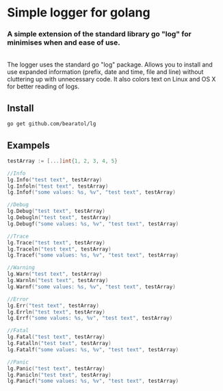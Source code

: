 # Simple logger for golang

### A simple extension of the standard library go "log" for minimises when and ease of use.

<br>
The logger uses the standard go "log" package. Allows you to install and use expanded information (prefix, date and time, file and line) without cluttering up with unnecessary code. It also colors text on Linux and OS X for better reading of logs.
<br>

## Install

```bash
go get github.com/bearatol/lg
```

## Exampels

```go
testArray := [...]int{1, 2, 3, 4, 5}

//Info
lg.Info("test text", testArray)
lg.Infoln("test text", testArray)
lg.Infof("some values: %s, %v", "test text", testArray)

//Debug
lg.Debug("test text", testArray)
lg.Debugln("test text", testArray)
lg.Debugf("some values: %s, %v", "test text", testArray)

//Trace
lg.Trace("test text", testArray)
lg.Traceln("test text", testArray)
lg.Tracef("some values: %s, %v", "test text", testArray)

//Warning
lg.Warn("test text", testArray)
lg.Warnln("test text", testArray)
lg.Warnf("some values: %s, %v", "test text", testArray)

//Error
lg.Err("test text", testArray)
lg.Errln("test text", testArray)
lg.Errf("some values: %s, %v", "test text", testArray)

//Fatal
lg.Fatal("test text", testArray)
lg.Fatalln("test text", testArray)
lg.Fatalf("some values: %s, %v", "test text", testArray)

//Panic
lg.Panic("test text", testArray)
lg.Panicln("test text", testArray)
lg.Panicf("some values: %s, %v", "test text", testArray)
```
